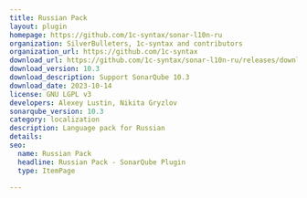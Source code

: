 ```yaml
---
title: Russian Pack
layout: plugin
homepage: https://github.com/1c-syntax/sonar-l10n-ru
organization: SilverBulleters, 1c-syntax and contributors
organization_url: https://github.com/1c-syntax
download_url: https://github.com/1c-syntax/sonar-l10n-ru/releases/download/v10.3/sonar-l10n-ru-plugin-10.3.jar
download_version: 10.3
download_description: Support SonarQube 10.3
download_date: 2023-10-14
license: GNU LGPL v3
developers: Alexey Lustin, Nikita Gryzlov
sonarqube_version: 10.3
category: localization
description: Language pack for Russian
details: 
seo:
  name: Russian Pack
  headline: Russian Pack - SonarQube Plugin
  type: ItemPage

---
```

